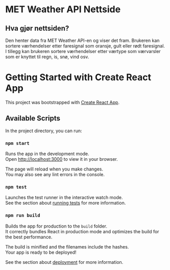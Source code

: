 # MET Weather API Nettside

## Hva gjør nettsiden?

Den henter data fra MET Weather API-en og viser det fram.
Brukeren kan sortere værhendelser etter faresignal som oransje, gult eller rødt faresignal.
I tillegg kan brukeren sortere værhendelser etter værtype som værvarsler som er knyttet til regn, is, snø, vind osv.

# Getting Started with Create React App

This project was bootstrapped with [Create React App](https://github.com/facebook/create-react-app).

## Available Scripts

In the project directory, you can run:

### `npm start`

Runs the app in the development mode.\
Open [http://localhost:3000](http://localhost:3000) to view it in your browser.

The page will reload when you make changes.\
You may also see any lint errors in the console.

### `npm test`

Launches the test runner in the interactive watch mode.\
See the section about [running tests](https://facebook.github.io/create-react-app/docs/running-tests) for more information.

### `npm run build`

Builds the app for production to the `build` folder.\
It correctly bundles React in production mode and optimizes the build for the best performance.

The build is minified and the filenames include the hashes.\
Your app is ready to be deployed!

See the section about [deployment](https://facebook.github.io/create-react-app/docs/deployment) for more information.

